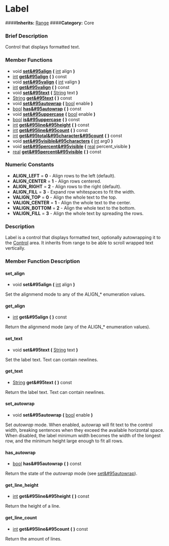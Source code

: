 #  Label  
####**Inherits:** [Range](class_range)
####**Category:** Core

###  Brief Description  
Control that displays formatted text.

###  Member Functions 
  * void  **[set&#95align](#set_align)**  **(** [int](class_int) align  **)**
  * [int](class_int)  **[get&#95align](#get_align)**  **(** **)** const
  * void  **[set&#95valign](#set_valign)**  **(** [int](class_int) valign  **)**
  * [int](class_int)  **[get&#95valign](#get_valign)**  **(** **)** const
  * void  **[set&#95text](#set_text)**  **(** [String](class_string) text  **)**
  * [String](class_string)  **[get&#95text](#get_text)**  **(** **)** const
  * void  **[set&#95autowrap](#set_autowrap)**  **(** [bool](class_bool) enable  **)**
  * [bool](class_bool)  **[has&#95autowrap](#has_autowrap)**  **(** **)** const
  * void  **[set&#95uppercase](#set_uppercase)**  **(** [bool](class_bool) enable  **)**
  * [bool](class_bool)  **[is&#95uppercase](#is_uppercase)**  **(** **)** const
  * [int](class_int)  **[get&#95line&#95height](#get_line_height)**  **(** **)** const
  * [int](class_int)  **[get&#95line&#95count](#get_line_count)**  **(** **)** const
  * [int](class_int)  **[get&#95total&#95character&#95count](#get_total_character_count)**  **(** **)** const
  * void  **[set&#95visible&#95characters](#set_visible_characters)**  **(** [int](class_int) arg0  **)**
  * void  **[set&#95percent&#95visible](#set_percent_visible)**  **(** [real](class_real) percent_visible  **)**
  * [real](class_real)  **[get&#95percent&#95visible](#get_percent_visible)**  **(** **)** const

###  Numeric Constants  
  * **ALIGN_LEFT** = **0** - Align rows to the left (default).
  * **ALIGN_CENTER** = **1** - Align rows centered.
  * **ALIGN_RIGHT** = **2** - Align rows to the right (default).
  * **ALIGN_FILL** = **3** - Expand row whitespaces to fit the width.
  * **VALIGN_TOP** = **0** - Align the whole text to the top.
  * **VALIGN_CENTER** = **1** - Align the whole text to the center.
  * **VALIGN_BOTTOM** = **2** - Align the whole text to the bottom.
  * **VALIGN_FILL** = **3** - Align the whole text by spreading the rows.

###  Description  
Label is a control that displays formatted text, optionally autowrapping it to the [Control](class_control) area. It inherits from range to be able to scroll wrapped text vertically.

###  Member Function Description  

#### <a name="set_align">set_align</a>
  * void  **set&#95align**  **(** [int](class_int) align  **)**

Set the alignmend mode to any of the ALIGN_* enumeration values.

#### <a name="get_align">get_align</a>
  * [int](class_int)  **get&#95align**  **(** **)** const

Return the alignmend mode (any of the ALIGN_* enumeration values).

#### <a name="set_text">set_text</a>
  * void  **set&#95text**  **(** [String](class_string) text  **)**

Set the label text. Text can contain newlines.

#### <a name="get_text">get_text</a>
  * [String](class_string)  **get&#95text**  **(** **)** const

Return the label text. Text can contain newlines.

#### <a name="set_autowrap">set_autowrap</a>
  * void  **set&#95autowrap**  **(** [bool](class_bool) enable  **)**

Set _autowrap_ mode. When enabled, autowrap will fit text to the control width, breaking sentences when they exceed the available horizontal space. When disabled, the label minimum width becomes the width of the longest row, and the minimum height large enough to fit all rows.

#### <a name="has_autowrap">has_autowrap</a>
  * [bool](class_bool)  **has&#95autowrap**  **(** **)** const

Return the state of the _autowrap_ mode (see [set&#95autowrap](#set_autowrap)).

#### <a name="get_line_height">get_line_height</a>
  * [int](class_int)  **get&#95line&#95height**  **(** **)** const

Return the height of a line.

#### <a name="get_line_count">get_line_count</a>
  * [int](class_int)  **get&#95line&#95count**  **(** **)** const

Return the amount of lines.
